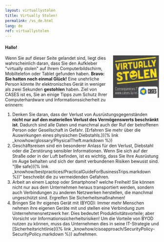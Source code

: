```yaml
---
layout: virtuallystolen
title: Virtually Stolen!
permalink: /vs_de.html
lang: de
ref: virtuallystolen
---
```


#### Hallo!

<img class="img-border" src="/assets/img/201610/virtuallystolen.jpg" style="float:right; width:150px; margin: 0 0 15px 15px;">

Wenn Sie auf dieser Seite gelandet sind, liegt dies wahrscheinlich daran, dass Sie den Aufkleber "virtually stolen" auf Ihrem Computerbildschirm, Mobiltelefon oder Tablet gefunden haben. **Bravo: Sie hatten noch einmal Glück!** Eine unehrliche Person könnte Ihr elektronisches Gerät in weniger als zwei Sekunden **gestohlen** haben. Ziel von CASES ist es, Sie an einige Tipps zum Schutz Ihrer Computerhardware und Informationssicherheit zu erinnern:

1. Denken Sie daran, dass der Verlust von Ausrüstungsgegenständen **nicht nur auf den materiellen Verlust des Vermögenswerts beschränkt ist**. Dadurch sind alle Daten und manchmal auch der Ruf der betroffenen Person oder Gesellschaft in Gefahr. [Erfahren Sie mehr über die Auswirkungen eines physischen Diebstahls.]({% link _knowhow/glossary/PhysicalTheft.markdown %})
2. Geschäftsreisen sind ein besonderer Anlass für den Verlust, Diebstahl oder die Zerstörung sensibler Informationen. Wenn Sie sich auf der Straße oder in der Luft befinden, ist es wichtig, dass Sie Ihre Ausrüstung im Auge behalten und sich der damit verbundenen Risiken bewusst sind. "[Be safe]({% link _knowhow/bestpractices/PracticalGuideForBusinessTrips.markdown %})" beschreibt die zu vermeidenden Gefahren.
3. Arbeit an einem Laptop oder Smartphone? welche Freiheit! Sie können nicht nur aus dem Unternehmen heraus transportiert werden, sondern auch Verbindungen zu anderen Netzwerken herstellen, die manchmal ungeschützt sind. Ergreifen Sie Sicherheitsmaßnahmen!
4. Bringen Sie Ihr eigenes Gerät mit (BYOD): Immer mehr Menschen nehmen ihre eigenen Geräte mit und stellen eine Verbindung zum Unternehmensnetzwerk her. Dies bedeutet Produktivitätsvorteile; aber Vorsicht vor Informationssicherheitsrisiken! Um die Vorteile von BYOD nutzen zu können, muss das Unternehmen dies in seine IT-Strategie und [Sicherheitsrichtlinie]({% link _knowhow/cisoapproach/SecurityPolicy-SecurityPolicy.markdown %}) aufnehmen.
